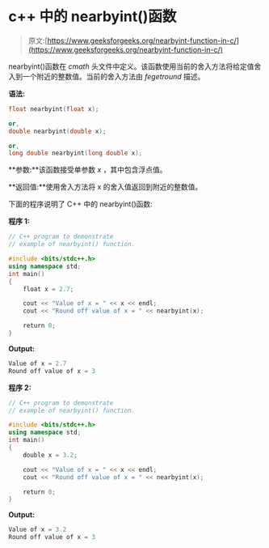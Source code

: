 # c++ 中的 nearbyint()函数

> 原文:[https://www.geeksforgeeks.org/nearbyint-function-in-c/](https://www.geeksforgeeks.org/nearbyint-function-in-c/)

nearbyint()函数在 *cmath* 头文件中定义。该函数使用当前的舍入方法将给定值舍入到一个附近的整数值。当前的舍入方法由 *fegetround* 描述。

**语法:**

```cpp
float nearbyint(float x);

or,
double nearbyint(double x);

or,
long double nearbyint(long double x);

```

**参数:**该函数接受单参数 *x* ，其中包含浮点值。

**返回值:**使用舍入方法将 x 的舍入值返回到附近的整数值。

下面的程序说明了 C++ 中的 nearbyint()函数:

**程序 1:**

```cpp
// C++ program to demonstrate
// example of nearbyint() function.

#include <bits/stdc++.h>
using namespace std;
int main()
{
    float x = 2.7;

    cout << "Value of x = " << x << endl;
    cout << "Round off value of x = " << nearbyint(x);

    return 0;
}
```

**Output:**

```cpp
Value of x = 2.7
Round off value of x = 3

```

**程序 2:**

```cpp
// C++ program to demonstrate
// example of nearbyint() function.

#include <bits/stdc++.h>
using namespace std;
int main()
{
    double x = 3.2;

    cout << "Value of x = " << x << endl;
    cout << "Round off value of x = " << nearbyint(x);

    return 0;
}
```

**Output:**

```cpp
Value of x = 3.2
Round off value of x = 3

```
